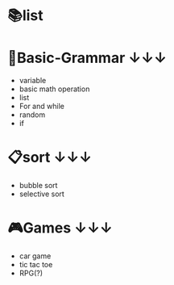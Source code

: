 # 📚list  
 
 # 📕Basic-Grammar  ↓↓↓
   * variable
   * basic math operation
   * list
   * For and while
   * random
   * if
   
  
  # 📋sort  ↓↓↓
   * bubble sort
   * selective sort
  # 🎮Games  ↓↓↓
   * car game
   * tic tac toe
   * RPG(?)
